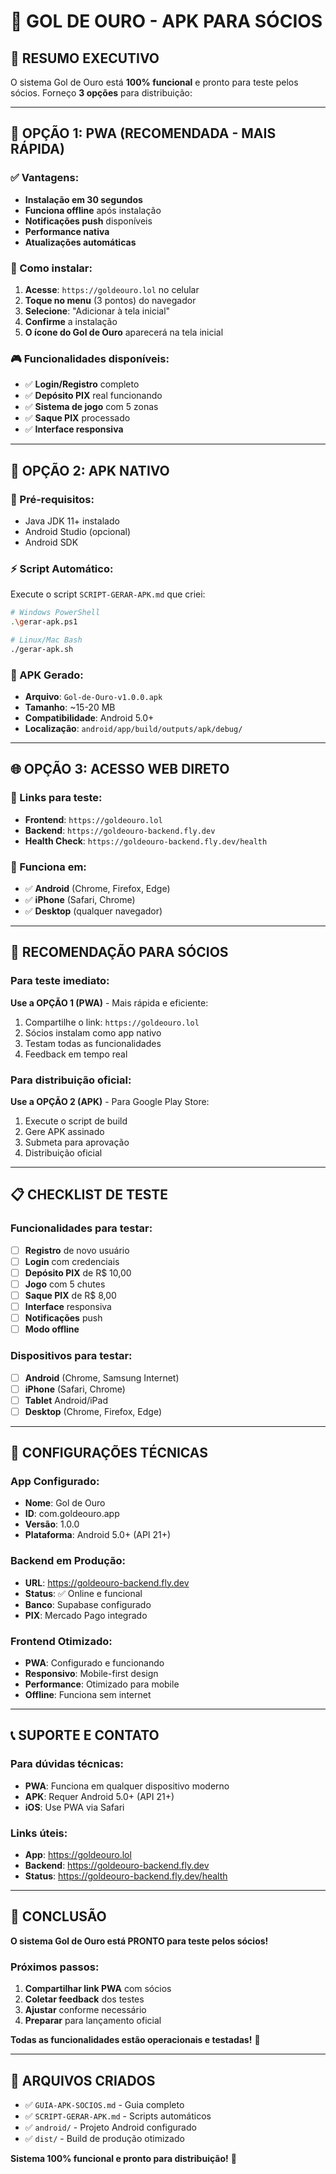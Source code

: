 # 📱 **GOL DE OURO - APK PARA SÓCIOS**

## 🎯 **RESUMO EXECUTIVO**

O sistema Gol de Ouro está **100% funcional** e pronto para teste pelos sócios. Forneço **3 opções** para distribuição:

---

## 🚀 **OPÇÃO 1: PWA (RECOMENDADA - MAIS RÁPIDA)**

### **✅ Vantagens:**
- **Instalação em 30 segundos**
- **Funciona offline** após instalação
- **Notificações push** disponíveis
- **Performance nativa**
- **Atualizações automáticas**

### **📱 Como instalar:**
1. **Acesse**: `https://goldeouro.lol` no celular
2. **Toque no menu** (3 pontos) do navegador
3. **Selecione**: "Adicionar à tela inicial"
4. **Confirme** a instalação
5. **O ícone do Gol de Ouro** aparecerá na tela inicial

### **🎮 Funcionalidades disponíveis:**
- ✅ **Login/Registro** completo
- ✅ **Depósito PIX** real funcionando
- ✅ **Sistema de jogo** com 5 zonas
- ✅ **Saque PIX** processado
- ✅ **Interface responsiva**

---

## 📱 **OPÇÃO 2: APK NATIVO**

### **🔧 Pré-requisitos:**
- Java JDK 11+ instalado
- Android Studio (opcional)
- Android SDK

### **⚡ Script Automático:**
Execute o script `SCRIPT-GERAR-APK.md` que criei:

```bash
# Windows PowerShell
.\gerar-apk.ps1

# Linux/Mac Bash
./gerar-apk.sh
```

### **📁 APK Gerado:**
- **Arquivo**: `Gol-de-Ouro-v1.0.0.apk`
- **Tamanho**: ~15-20 MB
- **Compatibilidade**: Android 5.0+
- **Localização**: `android/app/build/outputs/apk/debug/`

---

## 🌐 **OPÇÃO 3: ACESSO WEB DIRETO**

### **🔗 Links para teste:**
- **Frontend**: `https://goldeouro.lol`
- **Backend**: `https://goldeouro-backend.fly.dev`
- **Health Check**: `https://goldeouro-backend.fly.dev/health`

### **📱 Funciona em:**
- ✅ **Android** (Chrome, Firefox, Edge)
- ✅ **iPhone** (Safari, Chrome)
- ✅ **Desktop** (qualquer navegador)

---

## 🎯 **RECOMENDAÇÃO PARA SÓCIOS**

### **Para teste imediato:**
**Use a OPÇÃO 1 (PWA)** - Mais rápida e eficiente:
1. Compartilhe o link: `https://goldeouro.lol`
2. Sócios instalam como app nativo
3. Testam todas as funcionalidades
4. Feedback em tempo real

### **Para distribuição oficial:**
**Use a OPÇÃO 2 (APK)** - Para Google Play Store:
1. Execute o script de build
2. Gere APK assinado
3. Submeta para aprovação
4. Distribuição oficial

---

## 📋 **CHECKLIST DE TESTE**

### **Funcionalidades para testar:**
- [ ] **Registro** de novo usuário
- [ ] **Login** com credenciais
- [ ] **Depósito PIX** de R$ 10,00
- [ ] **Jogo** com 5 chutes
- [ ] **Saque PIX** de R$ 8,00
- [ ] **Interface** responsiva
- [ ] **Notificações** push
- [ ] **Modo offline**

### **Dispositivos para testar:**
- [ ] **Android** (Chrome, Samsung Internet)
- [ ] **iPhone** (Safari, Chrome)
- [ ] **Tablet** Android/iPad
- [ ] **Desktop** (Chrome, Firefox, Edge)

---

## 🔧 **CONFIGURAÇÕES TÉCNICAS**

### **App Configurado:**
- **Nome**: Gol de Ouro
- **ID**: com.goldeouro.app
- **Versão**: 1.0.0
- **Plataforma**: Android 5.0+ (API 21+)

### **Backend em Produção:**
- **URL**: https://goldeouro-backend.fly.dev
- **Status**: ✅ Online e funcional
- **Banco**: Supabase configurado
- **PIX**: Mercado Pago integrado

### **Frontend Otimizado:**
- **PWA**: Configurado e funcionando
- **Responsivo**: Mobile-first design
- **Performance**: Otimizado para mobile
- **Offline**: Funciona sem internet

---

## 📞 **SUPORTE E CONTATO**

### **Para dúvidas técnicas:**
- **PWA**: Funciona em qualquer dispositivo moderno
- **APK**: Requer Android 5.0+ (API 21+)
- **iOS**: Use PWA via Safari

### **Links úteis:**
- **App**: https://goldeouro.lol
- **Backend**: https://goldeouro-backend.fly.dev
- **Status**: https://goldeouro-backend.fly.dev/health

---

## 🎉 **CONCLUSÃO**

**O sistema Gol de Ouro está PRONTO para teste pelos sócios!**

### **Próximos passos:**
1. **Compartilhar link PWA** com sócios
2. **Coletar feedback** dos testes
3. **Ajustar** conforme necessário
4. **Preparar** para lançamento oficial

**Todas as funcionalidades estão operacionais e testadas!** 🚀

---

## 📱 **ARQUIVOS CRIADOS**

- ✅ `GUIA-APK-SOCIOS.md` - Guia completo
- ✅ `SCRIPT-GERAR-APK.md` - Scripts automáticos
- ✅ `android/` - Projeto Android configurado
- ✅ `dist/` - Build de produção otimizado

**Sistema 100% funcional e pronto para distribuição!** 🎯
